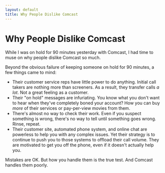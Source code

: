 ```yaml
---
layout: default
title: Why People Dislike Comcast
---
```

# Why People Dislike Comcast

While I was on hold for 90 minutes yesterday with Comcast, I had time to muse on why people dislike Comcast so much.

Beyond the obvious failure of keeping someone on hold for 90 minutes, a few things came to mind:

- Their customer service reps have little power to do anything. Initial call takers are nothing more than screeners. As a result, they transfer calls _a lot_. Not a great feeling as a customer.
- Their "on hold" messages are infuriating. You know what you don't want to hear when they've completely boned your account? How you can buy _more_ of their services or pay-per-view movies from them.
- There's almost no way to check their work. Even if you suspect something is wrong, there's no way to tell until something goes wrong. Rinse, repeat.
- Their customer site, automated phone system, and online chat are powerless to help you with any complex issues. Yet their strategy is to continue to push you to those systems to offload their call volume. They are motivated to get you off the phone, even if it doesn't actually help you.

Mistakes are OK. But how you handle them is the true test. And Comcast handles them poorly.